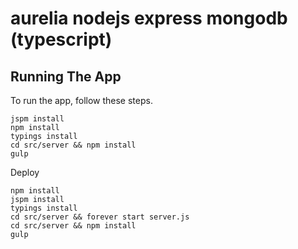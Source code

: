 # aurelia nodejs express mongodb (typescript)

## Running The App

To run the app, follow these steps.
```shell
jspm install
npm install
typings install
cd src/server && npm install
gulp
```

Deploy
```shell
npm install
jspm install
typings install
cd src/server && forever start server.js
cd src/server && npm install
gulp
```